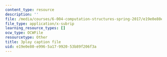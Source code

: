 ```yaml
---
content_type: resource
description: ''
file: /media/courses/6-004-computation-structures-spring-2017/e19e0e80e9965a17992053b89f206f3a_2IQxigpPMns.vtt
file_type: application/x-subrip
learning_resource_types: []
ocw_type: OCWFile
resourcetype: Other
title: 3play caption file
uid: e19e0e80-e996-5a17-9920-53b89f206f3a
---
```

